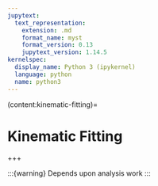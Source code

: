 ```yaml
---
jupytext:
  text_representation:
    extension: .md
    format_name: myst
    format_version: 0.13
    jupytext_version: 1.14.5
kernelspec:
  display_name: Python 3 (ipykernel)
  language: python
  name: python3
---
```


(content:kinematic-fitting)=
# Kinematic Fitting

+++

:::{warning}
Depends upon analysis work
:::

```{code-cell}

```

